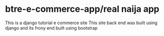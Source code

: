 # btre-e-commerce-app/real naija app
This is a django tutorial e commerce site
This site back end was built using django and its frony end built using bootstrap
